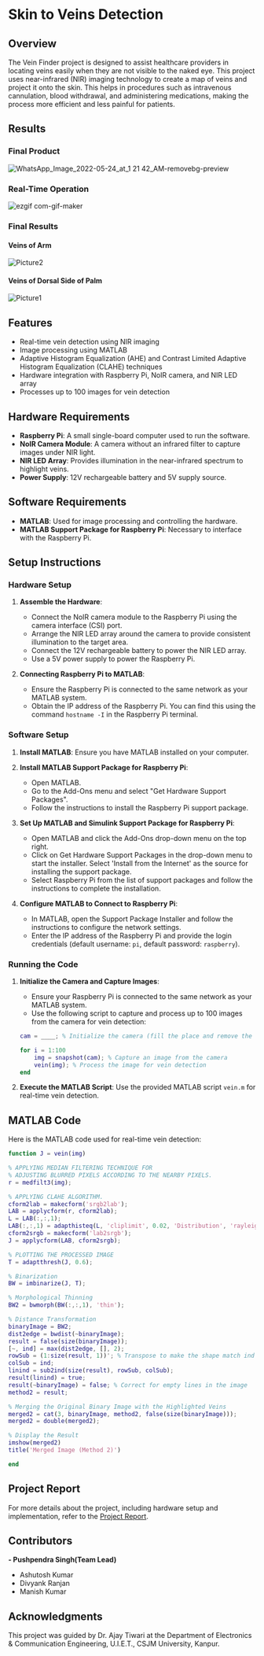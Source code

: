 # Skin to Veins Detection

## Overview

The Vein Finder project is designed to assist healthcare providers in locating veins easily when they are not visible to the naked eye. This project uses near-infrared (NIR) imaging technology to create a map of veins and project it onto the skin. This helps in procedures such as intravenous cannulation, blood withdrawal, and administering medications, making the process more efficient and less painful for patients.

## Results
### Final Product
![WhatsApp_Image_2022-05-24_at_1 21 42_AM-removebg-preview](https://github.com/user-attachments/assets/700b82bc-9b25-4e5a-bd57-b2ac299685bc)

### Real-Time Operation
![ezgif com-gif-maker](https://github.com/user-attachments/assets/be670dda-a194-46a1-9bf7-52243e0c4fd1)

### Final Results
#### Veins of Arm 
![Picture2](https://github.com/user-attachments/assets/7891046d-f30f-4bd1-8279-99613f111ca3)

#### Veins of Dorsal Side of Palm 
![Picture1](https://github.com/user-attachments/assets/c66bccb9-9c2a-4017-bf18-cab6c1a6f7a0)



## Features

- Real-time vein detection using NIR imaging
- Image processing using MATLAB
- Adaptive Histogram Equalization (AHE) and Contrast Limited Adaptive Histogram Equalization (CLAHE) techniques
- Hardware integration with Raspberry Pi, NoIR camera, and NIR LED array
- Processes up to 100 images for vein detection

## Hardware Requirements

- **Raspberry Pi**: A small single-board computer used to run the software.
- **NoIR Camera Module**: A camera without an infrared filter to capture images under NIR light.
- **NIR LED Array**: Provides illumination in the near-infrared spectrum to highlight veins.
- **Power Supply**: 12V rechargeable battery and 5V supply source.

## Software Requirements

- **MATLAB**: Used for image processing and controlling the hardware.
- **MATLAB Support Package for Raspberry Pi**: Necessary to interface with the Raspberry Pi.

## Setup Instructions

### Hardware Setup

1. **Assemble the Hardware**:
    - Connect the NoIR camera module to the Raspberry Pi using the camera interface (CSI) port.
    - Arrange the NIR LED array around the camera to provide consistent illumination to the target area.
    - Connect the 12V rechargeable battery to power the NIR LED array.
    - Use a 5V power supply to power the Raspberry Pi.

2. **Connecting Raspberry Pi to MATLAB**:
    - Ensure the Raspberry Pi is connected to the same network as your MATLAB system.
    - Obtain the IP address of the Raspberry Pi. You can find this using the command `hostname -I` in the Raspberry Pi terminal.

### Software Setup

1. **Install MATLAB**: Ensure you have MATLAB installed on your computer.
2. **Install MATLAB Support Package for Raspberry Pi**:
    - Open MATLAB.
    - Go to the Add-Ons menu and select "Get Hardware Support Packages".
    - Follow the instructions to install the Raspberry Pi support package.
3. **Set Up MATLAB and Simulink Support Package for Raspberry Pi**:
    - Open MATLAB and click the Add-Ons drop-down menu on the top right.
    - Click on Get Hardware Support Packages in the drop-down menu to start the installer. Select 'Install from the Internet' as the source for installing the support package.
    - Select Raspberry Pi from the list of support packages and follow the instructions to complete the installation.

4. **Configure MATLAB to Connect to Raspberry Pi**:
    - In MATLAB, open the Support Package Installer and follow the instructions to configure the network settings.
    - Enter the IP address of the Raspberry Pi and provide the login credentials (default username: `pi`, default password: `raspberry`).

### Running the Code

1. **Initialize the Camera and Capture Images**:
    - Ensure your Raspberry Pi is connected to the same network as your MATLAB system.
    - Use the following script to capture and process up to 100 images from the camera for vein detection:

    ```matlab
    cam = ____; % Initialize the camera (fill the place and remove the underscores)

    for i = 1:100
        img = snapshot(cam); % Capture an image from the camera
        vein(img); % Process the image for vein detection
    end
    ```

2. **Execute the MATLAB Script**: Use the provided MATLAB script `vein.m` for real-time vein detection.

## MATLAB Code

Here is the MATLAB code used for real-time vein detection:

```matlab
function J = vein(img)

% APPLYING MEDIAN FILTERING TECHNIQUE FOR 
% ADJUSTING BLURRED PIXELS ACCORDING TO THE NEARBY PIXELS.
r = medfilt3(img);

% APPLYING CLAHE ALGORITHM.
cform2lab = makecform('srgb2lab');
LAB = applycform(r, cform2lab); 
L = LAB(:,:,1); 
LAB(:,:,1) = adapthisteq(L, 'cliplimit', 0.02, 'Distribution', 'rayleigh'); 
cform2srgb = makecform('lab2srgb');
J = applycform(LAB, cform2srgb);

% PLOTTING THE PROCESSED IMAGE
T = adaptthresh(J, 0.6);

% Binarization
BW = imbinarize(J, T);  

% Morphological Thinning
BW2 = bwmorph(BW(:,:,1), 'thin');

% Distance Transformation
binaryImage = BW2;
dist2edge = bwdist(~binaryImage);
result = false(size(binaryImage));
[~, ind] = max(dist2edge, [], 2);
rowSub = (1:size(result, 1))'; % Transpose to make the shape match ind
colSub = ind;
linind = sub2ind(size(result), rowSub, colSub);
result(linind) = true;
result(~binaryImage) = false; % Correct for empty lines in the image
method2 = result;

% Merging the Original Binary Image with the Highlighted Veins
merged2 = cat(3, binaryImage, method2, false(size(binaryImage)));
merged2 = double(merged2);

% Display the Result
imshow(merged2)
title('Merged Image (Method 2)')

end
```

## Project Report

For more details about the project, including hardware setup and implementation, refer to the [Project Report](path_to_report).

## Contributors

**- Pushpendra Singh(Team Lead)**
- Ashutosh Kumar
- Divyank Ranjan
- Manish Kumar

## Acknowledgments

This project was guided by Dr. Ajay Tiwari at the Department of Electronics & Communication Engineering, U.I.E.T., CSJM University, Kanpur.

